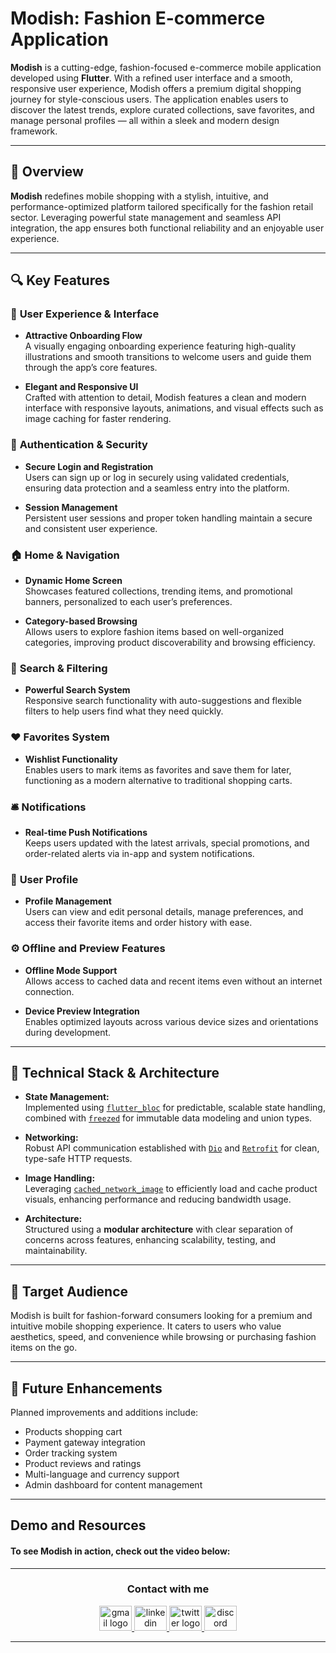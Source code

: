 # **Modish: Fashion E-commerce Application**

**Modish** is a cutting-edge, fashion-focused e-commerce mobile application developed using **Flutter**. With a refined user interface and a smooth, responsive user experience, Modish offers a premium digital shopping journey for style-conscious users. The application enables users to discover the latest trends, explore curated collections, save favorites, and manage personal profiles — all within a sleek and modern design framework.

---

## 📱 **Overview**

**Modish** redefines mobile shopping with a stylish, intuitive, and performance-optimized platform tailored specifically for the fashion retail sector. Leveraging powerful state management and seamless API integration, the app ensures both functional reliability and an enjoyable user experience.

---

## 🔍 **Key Features**

### 🌟 **User Experience & Interface**

- **Attractive Onboarding Flow**  
  A visually engaging onboarding experience featuring high-quality illustrations and smooth transitions to welcome users and guide them through the app’s core features.

- **Elegant and Responsive UI**  
  Crafted with attention to detail, Modish features a clean and modern interface with responsive layouts, animations, and visual effects such as image caching for faster rendering.

### 🔐 **Authentication & Security**

- **Secure Login and Registration**  
  Users can sign up or log in securely using validated credentials, ensuring data protection and a seamless entry into the platform.

- **Session Management**  
  Persistent user sessions and proper token handling maintain a secure and consistent user experience.

### 🏠 **Home & Navigation**

- **Dynamic Home Screen**  
  Showcases featured collections, trending items, and promotional banners, personalized to each user’s preferences.

- **Category-based Browsing**  
  Allows users to explore fashion items based on well-organized categories, improving product discoverability and browsing efficiency.

### 🔎 **Search & Filtering**

- **Powerful Search System**  
  Responsive search functionality with auto-suggestions and flexible filters to help users find what they need quickly.

### ❤️ **Favorites System**

- **Wishlist Functionality**  
  Enables users to mark items as favorites and save them for later, functioning as a modern alternative to traditional shopping carts.

### 🛎️ **Notifications**

- **Real-time Push Notifications**  
  Keeps users updated with the latest arrivals, special promotions, and order-related alerts via in-app and system notifications.

### 👤 **User Profile**

- **Profile Management**  
  Users can view and edit personal details, manage preferences, and access their favorite items and order history with ease.

### ⚙️ **Offline and Preview Features**

- **Offline Mode Support**  
  Allows access to cached data and recent items even without an internet connection.

- **Device Preview Integration**  
  Enables optimized layouts across various device sizes and orientations during development.

---

## 🧩 **Technical Stack & Architecture**

- **State Management:**  
  Implemented using [`flutter_bloc`](https://pub.dev/packages/flutter_bloc) for predictable, scalable state handling, combined with [`freezed`](https://pub.dev/packages/freezed) for immutable data modeling and union types.

- **Networking:**  
  Robust API communication established with [`Dio`](https://pub.dev/packages/dio) and [`Retrofit`](https://pub.dev/packages/retrofit) for clean, type-safe HTTP requests.

- **Image Handling:**  
  Leveraging [`cached_network_image`](https://pub.dev/packages/cached_network_image) to efficiently load and cache product visuals, enhancing performance and reducing bandwidth usage.

- **Architecture:**  
  Structured using a **modular architecture** with clear separation of concerns across features, enhancing scalability, testing, and maintainability.

---

## 🎯 **Target Audience**

Modish is built for fashion-forward consumers looking for a premium and intuitive mobile shopping experience. It caters to users who value aesthetics, speed, and convenience while browsing or purchasing fashion items on the go.

---

## 🔧 **Future Enhancements**

Planned improvements and additions include:

- Products shopping cart
- Payment gateway integration
- Order tracking system
- Product reviews and ratings
- Multi-language and currency support
- Admin dashboard for content management

---

## Demo and Resources

#### To see **Modish** in action, check out the video below:

---

<h3 align="center">
    Contact with me
</h3>

<div align="center">
  <a href="mailto:a7medhanyshokry@gmail.com" target="_blank">
    <img src="https://skillicons.dev/icons?i=gmail&theme=light" width="52" height="40" alt="gmail logo"/> 
  </a>
  <a href="https://www.linkedin.com/in/theahmedhany/" target="_blank">
    <img src="https://skillicons.dev/icons?i=linkedin&theme=dark" width="52" height="40" alt="linkedin logo"/>
  </a>
  <a href="https://x.com/theahmedhany" target="_blank">
    <img src="https://skillicons.dev/icons?i=twitter&theme=dark" width="52" height="40" alt="twitter logo"/>
  </a>
  <a href="https://discord.gg/wPFYxGFA" target="_blank">
    <img src="https://skillicons.dev/icons?i=discord&theme=dark" width="52" height="40" alt="discord logo"/>
  </a>
</div>

---
